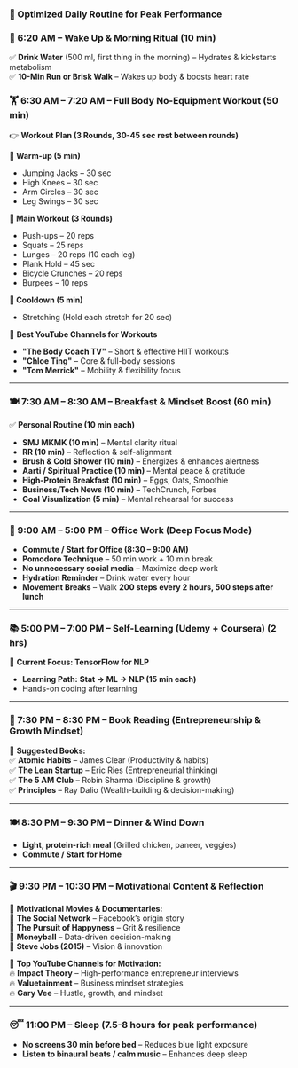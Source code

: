 
### **🚀 Optimized Daily Routine for Peak Performance**  

### **🌅 6:20 AM – Wake Up & Morning Ritual (10 min)**  
✅ **Drink Water** (500 ml, first thing in the morning) – Hydrates & kickstarts metabolism  
✅ **10-Min Run or Brisk Walk** – Wakes up body & boosts heart rate  

### **🏋️ 6:30 AM – 7:20 AM – Full Body No-Equipment Workout (50 min)**  
👉 **Workout Plan (3 Rounds, 30-45 sec rest between rounds)**  

**🔸 Warm-up (5 min)**  
- Jumping Jacks – 30 sec  
- High Knees – 30 sec  
- Arm Circles – 30 sec  
- Leg Swings – 30 sec  

**🔸 Main Workout (3 Rounds)**  
- Push-ups – 20 reps  
- Squats – 25 reps  
- Lunges – 20 reps (10 each leg)  
- Plank Hold – 45 sec  
- Bicycle Crunches – 20 reps  
- Burpees – 10 reps  

**🔸 Cooldown (5 min)**  
- Stretching (Hold each stretch for 20 sec)  

📌 **Best YouTube Channels for Workouts**  
- **"The Body Coach TV"** – Short & effective HIIT workouts  
- **"Chloe Ting"** – Core & full-body sessions  
- **"Tom Merrick"** – Mobility & flexibility focus  

---

### **🍽️ 7:30 AM – 8:30 AM – Breakfast & Mindset Boost (60 min)**  
✅ **Personal Routine (10 min each)**  
- **SMJ MKMK (10 min)** – Mental clarity ritual  
- **RR (10 min)** – Reflection & self-alignment  
- **Brush & Cold Shower (10 min)** – Energizes & enhances alertness  
- **Aarti / Spiritual Practice (10 min)** – Mental peace & gratitude  
- **High-Protein Breakfast (10 min)** – Eggs, Oats, Smoothie  
- **Business/Tech News (10 min)** – TechCrunch, Forbes  
- **Goal Visualization (5 min)** – Mental rehearsal for success  

---

### **💼 9:00 AM – 5:00 PM – Office Work (Deep Focus Mode)**  
- **Commute / Start for Office (8:30 – 9:00 AM)**  
- **Pomodoro Technique** – 50 min work + 10 min break  
- **No unnecessary social media** – Maximize deep work  
- **Hydration Reminder** – Drink water every hour  
- **Movement Breaks** – Walk **200 steps every 2 hours, 500 steps after lunch**  

---

### **📚 5:00 PM – 7:00 PM – Self-Learning (Udemy + Coursera) (2 hrs)**  
🎯 **Current Focus: TensorFlow for NLP**  
- **Learning Path:** **Stat → ML → NLP (15 min each)**  
- Hands-on coding after learning  

---

### **📖 7:30 PM – 8:30 PM – Book Reading (Entrepreneurship & Growth Mindset)**  
📌 **Suggested Books:**  
✅ **Atomic Habits** – James Clear (Productivity & habits)  
✅ **The Lean Startup** – Eric Ries (Entrepreneurial thinking)  
✅ **The 5 AM Club** – Robin Sharma (Discipline & growth)  
✅ **Principles** – Ray Dalio (Wealth-building & decision-making)  

---

### **🍽️ 8:30 PM – 9:30 PM – Dinner & Wind Down**  
- **Light, protein-rich meal** (Grilled chicken, paneer, veggies)  
- **Commute / Start for Home**  

---

### **🎬 9:30 PM – 10:30 PM – Motivational Content & Reflection**  
📌 **Motivational Movies & Documentaries:**  
🎥 **The Social Network** – Facebook’s origin story  
🎥 **The Pursuit of Happyness** – Grit & resilience  
🎥 **Moneyball** – Data-driven decision-making  
🎥 **Steve Jobs (2015)** – Vision & innovation  

📌 **Top YouTube Channels for Motivation:**  
🔥 **Impact Theory** – High-performance entrepreneur interviews  
🔥 **Valuetainment** – Business mindset strategies  
🔥 **Gary Vee** – Hustle, growth, and mindset  

---

### **😴 11:00 PM – Sleep (7.5-8 hours for peak performance)**  
- **No screens 30 min before bed** – Reduces blue light exposure  
- **Listen to binaural beats / calm music** – Enhances deep sleep  
